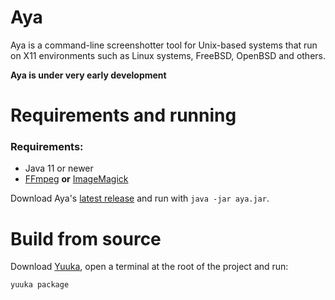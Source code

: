 # Aya
Aya is a command-line screenshotter tool for Unix-based systems that run on X11 environments such as Linux systems, FreeBSD, OpenBSD and others.

**Aya is under very early development**

# Requirements and running

### Requirements:

- Java 11 or newer
- [FFmpeg](https://ffmpeg.org/) **or** [ImageMagick](https://imagemagick.org/) 

Download Aya's [latest release](https://github.com/spacebanana420/aya/releases) and run with `java -jar aya.jar`.

# Build from source

Download [Yuuka](https://github.com/spacebanana420/yuuka), open a terminal at the root of the project and run:
```
yuuka package
```
